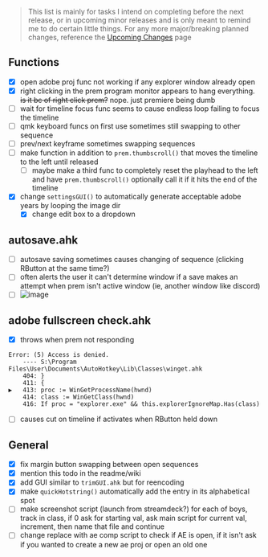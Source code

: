 > This list is mainly for tasks I intend on completing before the next release, or in upcoming minor releases and is only meant to remind me to do certain little things. For any more major/breaking planned changes, reference the [Upcoming Changes](https://github.com/users/Tomshiii/projects/1) page

## Functions
- [x] open adobe proj func not working if any explorer window already open
- [x] right clicking in the prem program monitor appears to hang everything. ~~is it bc of right click prem?~~ nope. just premiere being dumb
- [ ] wait for timeline focus func seems to cause endless loop failing to focus the timeline
- [ ] qmk keyboard funcs on first use sometimes still swapping to other sequence
- [ ] prev/next keyframe sometimes swapping sequences
- [ ] make function in addition to `prem.thumbscroll()` that moves the timeline to the left until released
	- [ ] maybe make a third func to completely reset the playhead to the left and have `prem.thumbscroll()` optionally call it if it hits the end of the timeline 
- [x] change `settingsGUI()` to automatically generate acceptable adobe years by looping the image dir
	- [x] change edit box to a dropdown

## autosave.ahk
- [ ] autosave saving sometimes causes changing of sequence (clicking RButton at the same time?)
- [ ] often alerts the user it can't determine window if a save makes an attempt when prem isn't active window (ie, another window like discord)
- [ ] ![image](https://github.com/Tomshiii/ahk/assets/53557479/b622978c-1310-4323-8ac9-bb049a317fb9)

## adobe fullscreen check.ahk
- [x] throws when prem not responding
```
Error: (5) Access is denied.
	---- S:\Program Files\User\Documents\AutoHotkey\Lib\Classes\winget.ahk
	404: }
	411: {
▶   413: proc := WinGetProcessName(hwnd)
	414: class := WinGetClass(hwnd)
	416: If proc = "explorer.exe" && this.explorerIgnoreMap.Has(class)
```
- [ ] causes cut on timeline if activates when RButton held down

## General
- [x] fix margin button swapping between open sequences
- [x] mention this todo in the readme/wiki
- [x] add GUI similar to `trimGUI.ahk` but for reencoding
- [x] make `quickHotstring()` automatically add the entry in its alphabetical spot
- [ ] make screenshot script (launch from streamdeck?) for each of boys, track in class, if 0 ask for starting val, ask main script for current val, increment, then name that file and continue
- [ ] change replace with ae comp script to check if AE is open, if it isn't ask if you wanted to create a new ae proj or open an old one

